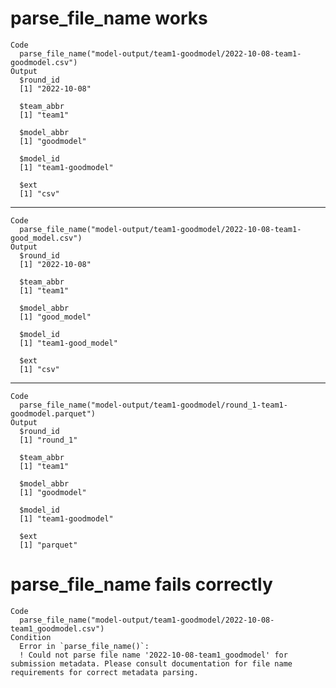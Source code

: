 # parse_file_name works

    Code
      parse_file_name("model-output/team1-goodmodel/2022-10-08-team1-goodmodel.csv")
    Output
      $round_id
      [1] "2022-10-08"
      
      $team_abbr
      [1] "team1"
      
      $model_abbr
      [1] "goodmodel"
      
      $model_id
      [1] "team1-goodmodel"
      
      $ext
      [1] "csv"
      

---

    Code
      parse_file_name("model-output/team1-goodmodel/2022-10-08-team1-good_model.csv")
    Output
      $round_id
      [1] "2022-10-08"
      
      $team_abbr
      [1] "team1"
      
      $model_abbr
      [1] "good_model"
      
      $model_id
      [1] "team1-good_model"
      
      $ext
      [1] "csv"
      

---

    Code
      parse_file_name("model-output/team1-goodmodel/round_1-team1-goodmodel.parquet")
    Output
      $round_id
      [1] "round_1"
      
      $team_abbr
      [1] "team1"
      
      $model_abbr
      [1] "goodmodel"
      
      $model_id
      [1] "team1-goodmodel"
      
      $ext
      [1] "parquet"
      

# parse_file_name fails correctly

    Code
      parse_file_name("model-output/team1-goodmodel/2022-10-08-team1_goodmodel.csv")
    Condition
      Error in `parse_file_name()`:
      ! Could not parse file name '2022-10-08-team1_goodmodel' for submission metadata. Please consult documentation for file name requirements for correct metadata parsing.

